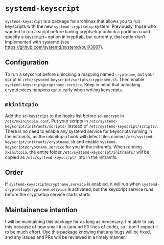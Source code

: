# `systemd-keyscript`

`systemd-keyscript` is a package for archlinux that allows you to run keyscripts with the new `systemd-cryptsetup` system. 
Previously, those who wanted to run a script before having cryptsetup unlock a partition could specify a `keyscript=` option in crypttab,
but currently, that option isn't implemented with systemd (see https://github.com/systemd/systemd/pull/3007).

## Configuration

To run a keyscript before unlocking a mapping named `cryptname`, put your script in `/etc/systemd-keyscript/scripts/cryptname.sh`. 
Then enable `systemd-keyscript@cryptname.service`. 
Keep in mind that unlocking cryptdevices happens quite early when writing keyscripts.

## `mkinitcpio` 

Add the `sd-keyscript` to the hooks list before `sd-encrypt` in `/etc/mkinitcpio.conf`. 
Put your scripts in `/etc/systemd-keyscript/initramfs/scripts/` instead of `/etc/systemd-keyscript/scripts/`. 
There is no need to enable any systemd service for keyscripts running in the initramfs, as the mkinitcpio hook will detect files named `/etc/systemd-keyscript/initramfs/cryptname.sh` and enable `systemd-keyscript@cryptname.service` for you in the initramfs.
When running `mkinitcpio`, the entire folder `/etc/systemd-keyscript/initramfs/` will be copied as `/etc/systemd-keyscript/` into in the initramfs.

## Order

If `systemd-keyscript@cryptname.service` is enabled, it will run when `systemd-cryptsetup@cryptname.service` is activated, but the keyscript service runs 
before the cryptsetup service starts starts. 

## Maintainence intention

I will be maintaining this package for as long as neccesary. I'm able to say this because of how small it is (around 50 lines of code), so I don't expect it to be much effort. 
Use this package knowing that any bugs will be fixed, and any issues and PRs will be reviewed in a timely manner. 
